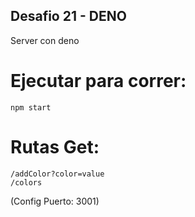 ## Desafio 21 - DENO  
Server con deno  

# Ejecutar para correr:  
```  
npm start  

```  

# Rutas Get:  

```  
/addColor?color=value
/colors

```  
(Config Puerto: 3001)